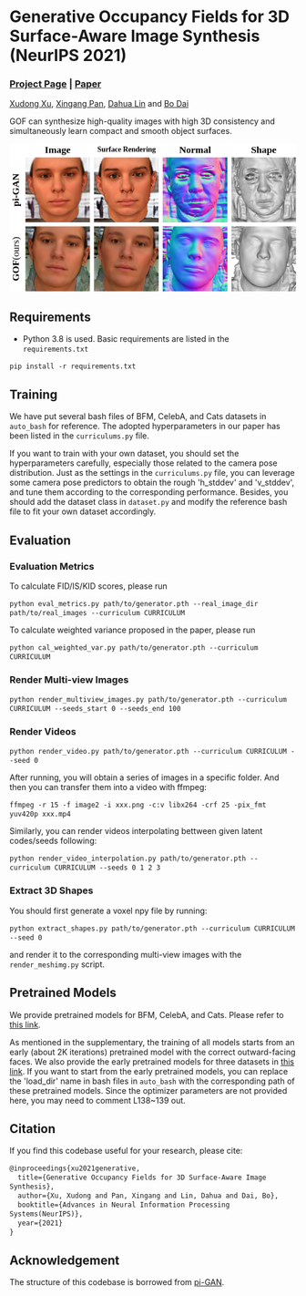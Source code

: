 # Generative Occupancy Fields for 3D Surface-Aware Image Synthesis (NeurIPS 2021)
###  [Project Page](https://sheldontsui.github.io/projects/GOF) | [Paper](http://arxiv.org/abs/2111.00969)

[Xudong Xu](https://sheldontsui.github.io/), [Xingang Pan](https://xingangpan.github.io/), [Dahua Lin](http://dahua.me) and [Bo Dai](http://daibo.info/)

GOF can synthesize high-quality images with high 3D consistency and simultaneously learn compact and smooth object surfaces.

<img src='docs/teaser.png' width=800>

## Requirements
* Python 3.8 is used. Basic requirements are listed in the `requirements.txt`
```
pip install -r requirements.txt 
```

## Training
We have put several bash files of BFM, CelebA, and Cats datasets in `auto_bash` for reference.
The adopted hyperparameters in our paper has been listed in the `curriculums.py` file.

If you want to train with your own dataset,
you should set the hyperparameters carefully, especially those related to the camera pose distribution.
Just as the settings in the `curriculums.py` file,
you can leverage some camera pose predictors to obtain the rough 'h_stddev' and 'v_stddev',
and tune them according to the corresponding performance.
Besides, you should add the dataset class in `dataset.py` and modify the reference bash file to fit your own dataset accordingly.

## Evaluation
### Evaluation Metrics
To calculate FID/IS/KID scores, please run
```
python eval_metrics.py path/to/generator.pth --real_image_dir path/to/real_images --curriculum CURRICULUM
```
To calculate weighted variance proposed in the paper, please run
```
python cal_weighted_var.py path/to/generator.pth --curriculum CURRICULUM
```

### Render Multi-view Images
```
python render_multiview_images.py path/to/generator.pth --curriculum CURRICULUM --seeds_start 0 --seeds_end 100
```

### Render Videos
```
python render_video.py path/to/generator.pth --curriculum CURRICULUM --seed 0
```
After running, you will obtain a series of images in a specific folder. And then you can transfer them into a video with ffmpeg:
```
ffmpeg -r 15 -f image2 -i xxx.png -c:v libx264 -crf 25 -pix_fmt yuv420p xxx.mp4
```

Similarly, you can render videos interpolating bettween given latent codes/seeds following:
```
python render_video_interpolation.py path/to/generator.pth --curriculum CURRICULUM --seeds 0 1 2 3
```

### Extract 3D Shapes
You should first generate a voxel npy file by running:
```
python extract_shapes.py path/to/generator.pth --curriculum CURRICULUM --seed 0
```
and render it to the corresponding multi-view images with the `render_meshimg.py` script.

## Pretrained Models
We provide pretrained models for BFM, CelebA, and Cats. Please refer to [this link](https://drive.google.com/drive/folders/1dh2PF29Z4UhS8lk_8WCGDgkoYhKwDBQu?usp=sharing).

As mentioned in the supplementary, the training of all models starts from an early (about 2K iterations) pretrained model with the correct outward-facing faces.
We also provide the early pretrained models for three datasets in [this link](https://drive.google.com/drive/folders/1tXCPJsTZlcQ7BDag7DUJwQFcEbycFsia?usp=sharing).
If you want to start from the early pretrained models, you can replace the 'load_dir' name in bash files in `auto_bash` with the corresponding path of these pretrained models.
Since the optimizer parameters are not provided here, you may need to comment L138~139 out.

## Citation
If you find this codebase useful for your research, please cite:
```
@inproceedings{xu2021generative,
  title={Generative Occupancy Fields for 3D Surface-Aware Image Synthesis},
  author={Xu, Xudong and Pan, Xingang and Lin, Dahua and Dai, Bo},
  booktitle={Advances in Neural Information Processing Systems(NeurIPS)},
  year={2021}
}
```

## Acknowledgement
The structure of this codebase is borrowed from [pi-GAN](https://github.com/marcoamonteiro/pi-GAN).